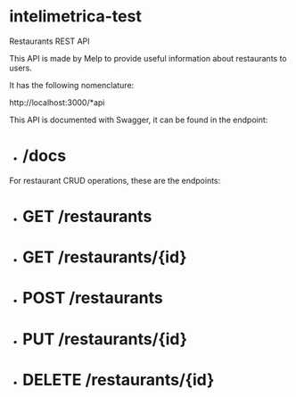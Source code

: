 # intelimetrica-test

Restaurants REST API 

This API is made by Melp to provide useful information about restaurants to users.

It has the following nomenclature:

http://localhost:3000/*api

This API is documented with Swagger, it can be found in the endpoint:

- # /docs

For restaurant CRUD operations, these are the endpoints:

- # GET /restaurants
- # GET /restaurants/{id}
- # POST /restaurants
- # PUT /restaurants/{id}
- # DELETE /restaurants/{id}

